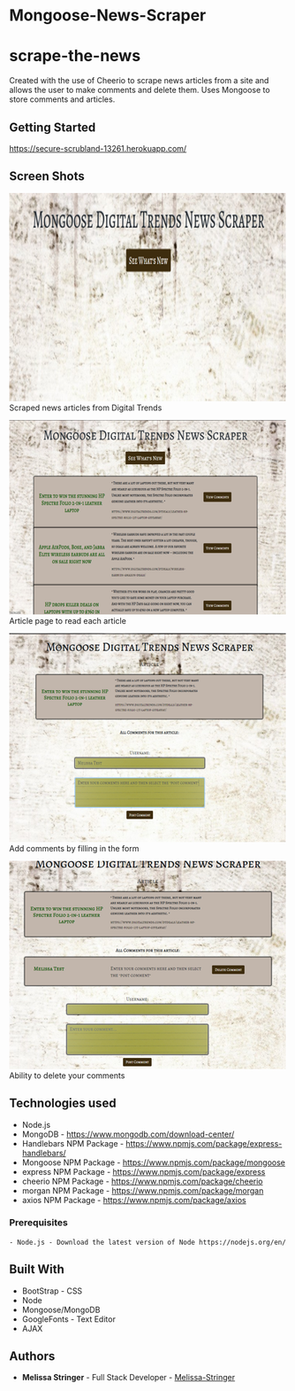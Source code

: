 # Mongoose-News-Scraper

# scrape-the-news

Created with the use of Cheerio to scrape news articles from a site and allows the user to make comments and delete them. Uses Mongoose to store comments and articles.

## Getting Started

https://secure-scrubland-13261.herokuapp.com/

## Screen Shots

![Screen shot](public/assets/img/landingPage.png)
Scraped news articles from Digital Trends

![Screen shot](public/assets/img/results.png)
Article page to read each article

![Screen shot](public/assets/img/comments.png)
Add comments by filling in the form

![Screen shot](public/assets/img/delete.png)
Ability to delete your comments

## Technologies used

- Node.js
- MongoDB - https://www.mongodb.com/download-center/
- Handlebars NPM Package - https://www.npmjs.com/package/express-handlebars/
- Mongoose NPM Package - https://www.npmjs.com/package/mongoose
- express NPM Package - https://www.npmjs.com/package/express
- cheerio NPM Package - https://www.npmjs.com/package/cheerio
- morgan NPM Package - https://www.npmjs.com/package/morgan
- axios NPM Package - https://www.npmjs.com/package/axios

### Prerequisites

```
- Node.js - Download the latest version of Node https://nodejs.org/en/
```

## Built With

* BootStrap - CSS
* Node
* Mongoose/MongoDB
* GoogleFonts - Text Editor
* AJAX


## Authors

* **Melissa Stringer** - Full Stack Developer - [Melissa-Stringer](https://github.com/Missi3223/Mongoose-News-Scraper)
